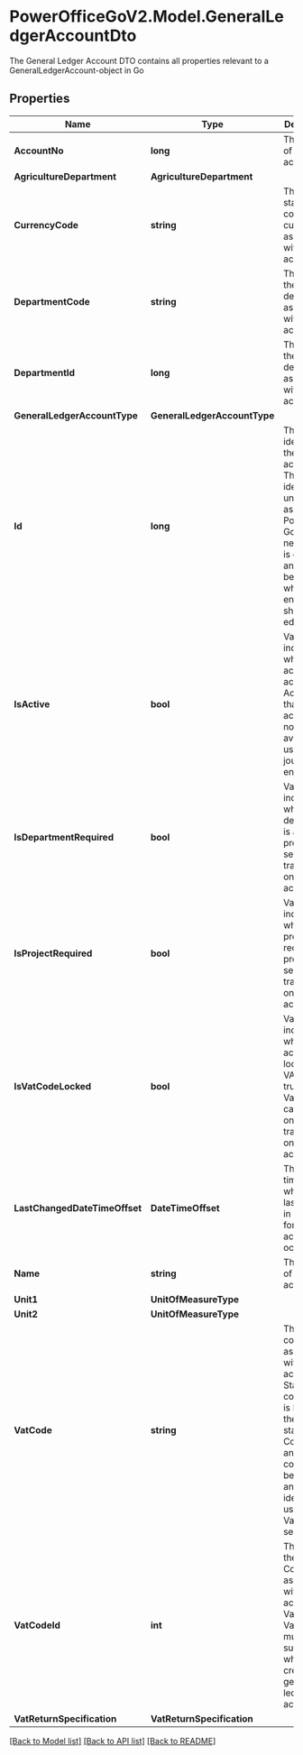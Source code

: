 # PowerOfficeGoV2.Model.GeneralLedgerAccountDto
The General Ledger Account DTO contains all properties relevant to a GeneralLedgerAccount-object in Go

## Properties

Name | Type | Description | Notes
------------ | ------------- | ------------- | -------------
**AccountNo** | **long** | The number of the account. | [optional] [readonly] 
**AgricultureDepartment** | **AgricultureDepartment** |  | [optional] 
**CurrencyCode** | **string** | The standard code of the currency associated with the account. | [optional] 
**DepartmentCode** | **string** | The code of the department associated with the account. | [optional] [readonly] 
**DepartmentId** | **long** | The id of the department associated with the account. | [optional] 
**GeneralLedgerAccountType** | **GeneralLedgerAccountType** |  | [optional] 
**Id** | **long** | The unique identifier of the account.  This identifier is unique and assigned by PowerOffice Go when a new entity is created, and should be provided when an entity should be edited. | [optional] [readonly] 
**IsActive** | **bool** | Value indicating whether this account is active.  Accounts that are not active will not be available for users in the journal entry GUI. | [optional] 
**IsDepartmentRequired** | **bool** | Value indicating whether department is a required property to set on transactions on this account. | [optional] 
**IsProjectRequired** | **bool** | Value indicating whether project is a required property to set on transactions on this account. | [optional] 
**IsVatCodeLocked** | **bool** | Value indicating whether the account is locked to a VAT code. If true, only VatCode can be used on transactions on this account. | [optional] 
**LastChangedDateTimeOffset** | **DateTimeOffset** | The timestamp when the last change in settings for this account occurred. | [optional] [readonly] 
**Name** | **string** | The name of the account. | [optional] 
**Unit1** | **UnitOfMeasureType** |  | [optional] 
**Unit2** | **UnitOfMeasureType** |  | [optional] 
**VatCode** | **string** | The VAT code associated with the account.  Standard codes in Go is based on the SAF-T standard.  Codes and any custom codes can be queried and identified using the VatCode service. | [optional] [readonly] 
**VatCodeId** | **int** | The id of the VAT Code associated with the account.  VatCode or VatCodeId must be supplied when creating a general ledger account. | [optional] 
**VatReturnSpecification** | **VatReturnSpecification** |  | [optional] 

[[Back to Model list]](../../README.md#documentation-for-models) [[Back to API list]](../../README.md#documentation-for-api-endpoints) [[Back to README]](../../README.md)

